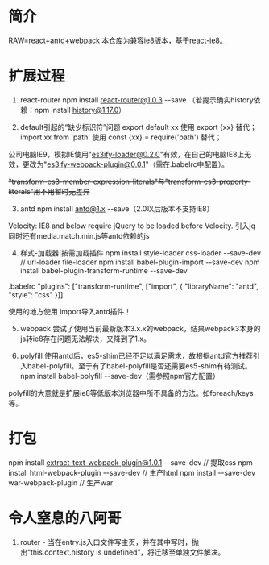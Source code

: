 # 简介
RAW=react+antd+webpack
本仓库为兼容ie8版本，基于[react-ie8。](https://github.com/xcatliu/react-ie8/tree/master/examples/hello-world)

# 扩展过程
1. react-router
npm install react-router@1.0.3 --save
（若提示确实history依赖：npm install history@1.17.0）

2. default引起的“缺少标识符”问题
export default xx 使用 export {xx} 替代；
import xx from 'path' 使用 const {xx} = require('path') 替代；

公司电脑IE9，模拟IE使用"es3ify-loader@0.2.0"有效，在自己的电脑IE8上无效，更改为"es3ify-webpack-plugin@0.0.1"（需在.babelrc中配置）。

~~"transform-es3-member-expression-literals"与"transform-es3-property-literals"用不用暂时无差异~~

3. antd
npm install antd@1.x --save（2.0以后版本不支持IE8）

Velocity: IE8 and below require jQuery to be loaded before Velocity. 
引入jq
同时还有media.match.min.js等antd依赖的js

4. 样式-加载器|按需加载插件
npm install style-loader css-loader --save-dev // url-loader file-loader
npm install babel-plugin-import --save-dev
npm install babel-plugin-transform-runtime --save-dev

.babelrc
"plugins": ["transform-runtime", ["import", {
  "libraryName": "antd",
  "style": "css"
}]]

使用的地方使用
import导入antd插件！

5. webpack
尝试了使用当前最新版本3.x.x的webpack，结果webpack3本身的js转ie8存在问题无法解决，又降到了1.x。

6. polyfill
使用antd后，es5-shim已经不足以满足需求，故根据antd官方推荐引入babel-polyfill。至于有了babel-polyfill是否还需要es5-shim有待测试。
npm install babel-polyfill --save-dev（需参照npm官方配置）

polyfill的大意就是扩展ie8等低版本浏览器中所不具备的方法。如foreach/keys等。


# 打包
npm install extract-text-webpack-plugin@1.0.1 --save-dev // 提取css
npm install html-webpack-plugin --save-dev // 生产html
npm install --save-dev war-webpack-plugin // 生产war

# 令人窒息的八阿哥
1. router - <Link>
当在entry.js入口文件写主页<HomePage>，并在其中写<Link>时，抛出“this.context.history is undefined”，将<HomePage>迁移至单独文件解决。




